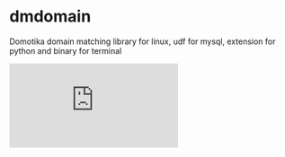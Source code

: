 dmdomain
========

Domotika domain matching library for linux, udf for mysql, extension for python and binary for terminal

![piwik tracking](https://webstats.unixmedia.it/piwik.php?idsite=2&rec=1&action_name=GitHubDMDomain)
